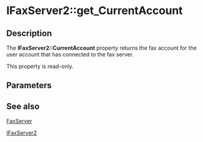 # IFaxServer2::get_CurrentAccount

## Description

The **IFaxServer2::CurrentAccount** property returns the fax account for the user account that has connected to the fax server.

This property is read-only.

## Parameters

## See also

[FaxServer](https://learn.microsoft.com/previous-versions/windows/desktop/fax/-mfax-faxserver)

[IFaxServer2](https://learn.microsoft.com/previous-versions/windows/desktop/api/faxcomex/nn-faxcomex-ifaxserver2)